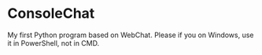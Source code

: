 # ConsoleChat
My first Python program based on WebChat.
Please if you on Windows, use it in PowerShell, not in CMD.
